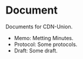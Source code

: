 # Document
Documents for CDN-Union.

* Memo: Metting Minutes.
* Protocol: Some protocols.
* Draft: Some draft.
